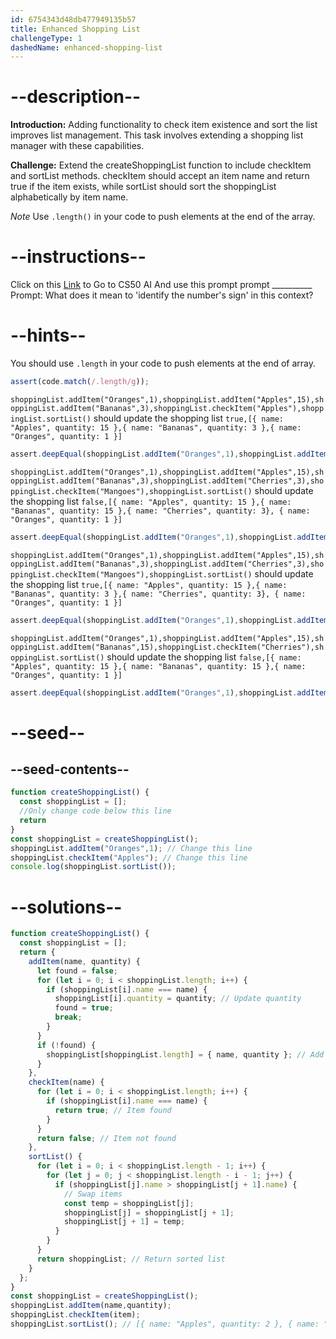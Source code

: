 ```yaml
---
id: 6754343d48db477949135b57
title: Enhanced Shopping List
challengeType: 1
dashedName: enhanced-shopping-list
---
```


# --description--

**Introduction:**
Adding functionality to check item existence and sort the list improves list management. This task involves extending a shopping list manager with these capabilities.
<br>

**Challenge:**
Extend the createShoppingList function to include checkItem and sortList methods. checkItem should accept an item name and return true if the item exists, while sortList should sort the shoppingList alphabetically by item name.

*Note*
Use `.length()` in your code to push elements at the end of the array.

# --instructions--

Click on this <a href = "https://cs50.ai/chat">Link</a>  to Go to CS50 AI 
And use this prompt prompt __________
Prompt: What does it mean to 'identify the number's sign' in this context?

# --hints--

You should use `.length`  in your code to push elements at the end of array.

```js
assert(code.match(/.length/g));
```

`shoppingList.addItem("Oranges",1),shoppingList.addItem("Apples",15),shoppingList.addItem("Bananas",3),shoppingList.checkItem("Apples"),shoppingList.sortList()` should update the shopping list `true,[{ name: "Apples", quantity: 15 },{ name: "Bananas", quantity: 3 },{ name: "Oranges", quantity: 1 }]`

```js
assert.deepEqual(shoppingList.addItem("Oranges",1),shoppingList.addItem("Apples",15),shoppingList.addItem("Bananas",3),shoppingList.checkItem("Apples"),shoppingList.sortList(),[true,[{ name: "Apples", quantity: 15 },{ name: "Bananas", quantity: 3 },{ name: "Oranges", quantity: 1 }]])
```

`shoppingList.addItem("Oranges",1),shoppingList.addItem("Apples",15),shoppingList.addItem("Bananas",3),shoppingList.addItem("Cherries",3),shoppingList.checkItem("Mangoes"),shoppingList.sortList()` should update the shopping list `false,[{ name: "Apples", quantity: 15 },{ name: "Bananas", quantity: 15 },{ name: "Cherries", quantity: 3}, { name: "Oranges", quantity: 1 }]`

```js
assert.deepEqual(shoppingList.addItem("Oranges",1),shoppingList.addItem("Apples",15),shoppingList.addItem("Bananas",15),shoppingList.addItem("Cherries",3),shoppingList.checkItem("Mangoes"),shoppingList.sortList(),[false,[{ name: "Apples", quantity: 15 },{ name: "Bananas", quantity: 15 },{ name: "Cherries", quantity: 3},{ name: "Oranges", quantity: 1 }]])
```

`shoppingList.addItem("Oranges",1),shoppingList.addItem("Apples",15),shoppingList.addItem("Bananas",3),shoppingList.addItem("Cherries",3),shoppingList.checkItem("Mangoes"),shoppingList.sortList()` should update the shopping list `true,[{ name: "Apples", quantity: 15 },{ name: "Bananas", quantity: 3 },{ name: "Cherries", quantity: 3}, { name: "Oranges", quantity: 1 }]`

```js
assert.deepEqual(shoppingList.addItem("Oranges",1),shoppingList.addItem("Apples",15),shoppingList.addItem("Bananas",3),shoppingList.addItem("Cherries",3),shoppingList.checkItem("Mangoes"),shoppingList.sortList(),[true,[{ name: "Apples", quantity: 15 },{ name: "Bananas", quantity: 3 },{ name: "Cherries", quantity: 3},{ name: "Oranges", quantity: 1 }]])
```

`shoppingList.addItem("Oranges",1),shoppingList.addItem("Apples",15),shoppingList.addItem("Bananas",15),shoppingList.checkItem("Cherries"),shoppingList.sortList()` should update the shopping list `false,[{ name: "Apples", quantity: 15 },{ name: "Bananas", quantity: 15 },{ name: "Oranges", quantity: 1 }]`

```js
assert.deepEqual(shoppingList.addItem("Oranges",1),shoppingList.addItem("Apples",15),shoppingList.addItem("Bananas",15),shoppingList.checkItem("Cherries"),shoppingList.sortList(),[false,[{ name: "Apples", quantity: 15 },{ name: "Bananas", quantity: 15 },{ name: "Oranges", quantity: 1 }]])
```

# --seed--
## --seed-contents--

```js
function createShoppingList() {
  const shoppingList = [];
  //Only change code below this line
  return
}
const shoppingList = createShoppingList();
shoppingList.addItem("Oranges",1); // Change this line
shoppingList.checkItem("Apples"); // Change this line
console.log(shoppingList.sortList());
```

# --solutions--

```js
function createShoppingList() {
  const shoppingList = [];
  return {
    addItem(name, quantity) {
      let found = false;
      for (let i = 0; i < shoppingList.length; i++) {
        if (shoppingList[i].name === name) {
          shoppingList[i].quantity = quantity; // Update quantity
          found = true;
          break;
        }
      }
      if (!found) {
        shoppingList[shoppingList.length] = { name, quantity }; // Add new item
      }
    },
    checkItem(name) {
      for (let i = 0; i < shoppingList.length; i++) {
        if (shoppingList[i].name === name) {
          return true; // Item found
        }
      }
      return false; // Item not found
    },
    sortList() {
      for (let i = 0; i < shoppingList.length - 1; i++) {
        for (let j = 0; j < shoppingList.length - i - 1; j++) {
          if (shoppingList[j].name > shoppingList[j + 1].name) {
            // Swap items
            const temp = shoppingList[j];
            shoppingList[j] = shoppingList[j + 1];
            shoppingList[j + 1] = temp;
          }
        }
      }
      return shoppingList; // Return sorted list
    }
  };
}
const shoppingList = createShoppingList();
shoppingList.addItem(name,quantity);
shoppingList.checkItem(item);
shoppingList.sortList(); // [{ name: "Apples", quantity: 2 }, { name: "Bananas", quantity: 3 }, { name: "Oranges", quantity: 1 }]
```
